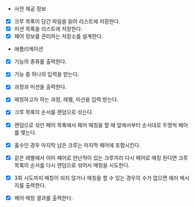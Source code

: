 - 사전 제공 정보
* [x] 크루 목록이 담긴 파일을 읽어 리스트에 저장한다.
* [x] 미션 목록을 리스트에 저장한다.
* [x] 페어 정보를 관리하는 저장소를 설계한다.

- 애플리케이션
* [x] 기능의 종류를 출력한다.
* [x] 기능 중 하나의 입력을 받는다.
* [x] 과정과 미션을 출력한다.
* [x] 매칭하고자 하는 과정, 레벨, 미션을 입력 받는다.

* [x] 크루 목록의 순서를 랜덤으로 섞는다.
* [x] 랜덤으로 섞인 페어 목록에서 페어 매칭을 할 때 앞에서부터 순서대로 두명씩 페어를 맺는다.
* [x] 홀수인 경우 마지막 남은 크루는 마지막 페어에 포함시킨다.
* [x] 같은 레벨에서 이미 페어로 만난적이 있는 크루끼리 다시 페어로 매칭 된다면 크루 목록의 순서를 다시 랜덤으로 섞어서 매칭을 시도한다.
* [x] 3회 시도까지 매칭이 되지 않거나 매칭을 할 수 있는 경우의 수가 없으면 에러 메시지를 출력한다.

* [x] 페어 매칭 결과를 출력한다.